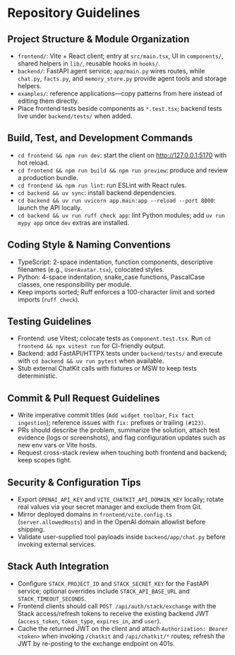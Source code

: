 Repository Guidelines
======================

Project Structure & Module Organization
---------------------------------------
- `frontend/`: Vite + React client; entry at `src/main.tsx`, UI in `components/`, shared helpers in `lib/`, reusable hooks in `hooks/`.
- `backend/`: FastAPI agent service; `app/main.py` wires routes, while `chat.py`, `facts.py`, and `memory_store.py` provide agent tools and storage helpers.
- `examples/`: reference applications—copy patterns from here instead of editing them directly.
- Place frontend tests beside components as `*.test.tsx`; backend tests live under `backend/tests/` when added.

Build, Test, and Development Commands
-------------------------------------
- `cd frontend && npm run dev`: start the client on http://127.0.0.1:5170 with hot reload.
- `cd frontend && npm run build && npm run preview`: produce and review a production bundle.
- `cd frontend && npm run lint`: run ESLint with React rules.
- `cd backend && uv sync`: install backend dependencies.
- `cd backend && uv run uvicorn app.main:app --reload --port 8000`: launch the API locally.
- `cd backend && uv run ruff check app`: lint Python modules; add `uv run mypy app` once `dev` extras are installed.

Coding Style & Naming Conventions
---------------------------------
- TypeScript: 2-space indentation, function components, descriptive filenames (e.g., `UserAvatar.tsx`), colocated styles.
- Python: 4-space indentation, snake_case functions, PascalCase classes, one responsibility per module.
- Keep imports sorted; Ruff enforces a 100-character limit and sorted imports (`ruff check`).

Testing Guidelines
------------------
- Frontend: use Vitest; colocate tests as `Component.test.tsx`. Run `cd frontend && npx vitest run` for CI-friendly output.
- Backend: add FastAPI/HTTPX tests under `backend/tests/` and execute with `cd backend && uv run pytest` when available.
- Stub external ChatKit calls with fixtures or MSW to keep tests deterministic.

Commit & Pull Request Guidelines
--------------------------------
- Write imperative commit titles (`Add widget toolbar`, `Fix fact ingestion`); reference issues with `fix:` prefixes or trailing `(#123)`.
- PRs should describe the problem, summarize the solution, attach test evidence (logs or screenshots), and flag configuration updates such as new env vars or Vite hosts.
- Request cross-stack review when touching both frontend and backend; keep scopes tight.

Security & Configuration Tips
-----------------------------
- Export `OPENAI_API_KEY` and `VITE_CHATKIT_API_DOMAIN_KEY` locally; rotate real values via your secret manager and exclude them from Git.
- Mirror deployed domains in `frontend/vite.config.ts` (`server.allowedHosts`) and in the OpenAI domain allowlist before shipping.
- Validate user-supplied tool payloads inside `backend/app/chat.py` before invoking external services.

Stack Auth Integration
----------------------
- Configure `STACK_PROJECT_ID` and `STACK_SECRET_KEY` for the FastAPI service; optional overrides include `STACK_API_BASE_URL` and `STACK_TIMEOUT_SECONDS`.
- Frontend clients should call `POST /api/auth/stack/exchange` with the Stack access/refresh tokens to receive the existing backend JWT (`access_token`, `token_type`, `expires_in`, and `user`).
- Cache the returned JWT on the client and attach `Authorization: Bearer <token>` when invoking `/chatkit` and `/api/chatkit/*` routes; refresh the JWT by re-posting to the exchange endpoint on 401s.

